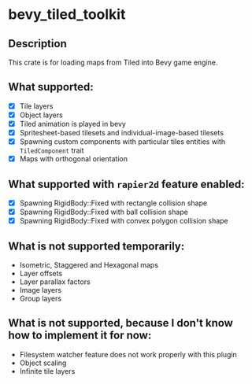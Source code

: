 # bevy_tiled_toolkit

## Description
This crate is for loading maps from Tiled into Bevy game engine.

## What supported:
- [x] Tile layers
- [x] Object layers
- [x] Tiled animation is played in bevy
- [x] Spritesheet-based tilesets and individual-image-based tilesets
- [x] Spawning custom components with particular tiles entities with `TiledComponent` trait
- [x] Maps with orthogonal orientation

## What supported with `rapier2d` feature enabled:
- [x] Spawning RigidBody::Fixed with rectangle collision shape
- [x] Spawning RigidBody::Fixed with ball collision shape
- [x] Spawning RigidBody::Fixed with convex polygon collision shape

## What is not supported temporarily:
* Isometric, Staggered and Hexagonal maps
* Layer offsets
* Layer parallax factors
* Image layers
* Group layers

## What is not supported, because I don't know how to implement it for now:
* Filesystem watcher feature does not work properly with this plugin
* Object scaling
* Infinite tile layers
